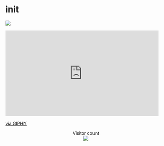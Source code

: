 # init

<a href=#><img src="contributions.svg"></a>

<iframe src="https://giphy.com/embed/YQitE4YNQNahy" width="480" height="270" frameBorder="0" class="giphy-embed" allowFullScreen></iframe><p><a href="https://giphy.com/gifs/YQitE4YNQNahy">via GIPHY</a></p>

<p align="center"> 
  Visitor count<br>
  <img src="https://profile-counter.glitch.me/insolitum/count.svg" />
</p>


